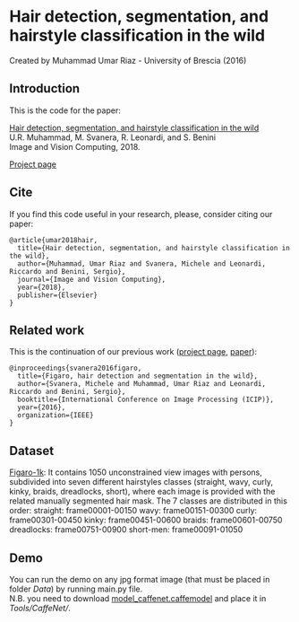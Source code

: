 # Hair detection, segmentation, and hairstyle classification in the wild
Created by Muhammad Umar Riaz - University of Brescia (2016)

## Introduction

This is the code for the paper:  

[Hair detection, segmentation, and hairstyle classification in the wild](https://www.sciencedirect.com/science/article/pii/S0262885618300143)  
U.R. Muhammad, M. Svanera, R. Leonardi, and S. Benini  
Image and Vision Computing, 2018. 

[Project page](http://www.eecs.qmul.ac.uk/~urm30/Hair.html)

## Cite
If you find this code useful in your research, please, consider citing our paper:
```
@article{umar2018hair,
  title={Hair detection, segmentation, and hairstyle classification in the wild},
  author={Muhammad, Umar Riaz and Svanera, Michele and Leonardi, Riccardo and Benini, Sergio},
  journal={Image and Vision Computing},
  year={2018},
  publisher={Elsevier}
}
```

## Related work
This is the continuation of our previous work ([project page](http://www.eecs.qmul.ac.uk/~urm30/Figaro.html), [paper](http://ieeexplore.ieee.org/document/7532494/)):
```
@inproceedings{svanera2016figaro,
  title={Figaro, hair detection and segmentation in the wild},
  author={Svanera, Michele and Muhammad, Umar Riaz and Leonardi, Riccardo and Benini, Sergio},
  booktitle={International Conference on Image Processing (ICIP)},
  year={2016},
  organization={IEEE}
}
```
## Dataset 
[Figaro-1k](http://www.eecs.qmul.ac.uk/~urm30/HairMaterial/Figaro-1k.zip): It contains 1050 unconstrained view images with persons, subdivided into seven different hairstyles classes (straight, wavy, curly, kinky, braids, dreadlocks, short), where each image is provided with the related manually segmented hair mask.
The 7 classes are distributed in this order:
straight: frame00001-00150
wavy: frame00151-00300
curly: frame00301-00450
kinky: frame00451-00600 
braids: frame00601-00750
dreadlocks: frame00751-00900
short-men: frame00091-01050

## Demo
You can run the demo on any jpg format image (that must be placed in folder *Data*) by running main.py file.  
N.B. you need to download [model_caffenet.caffemodel](http://www.eecs.qmul.ac.uk/~urm30/HairMaterial/model_caffenet.caffemodel) and place it in *Tools/CaffeNet/*.  


